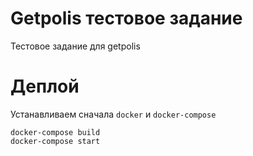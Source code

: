 # Getpolis тестовое задание
Тестовое задание для getpolis

# Деплой

Устанавливаем сначала ```docker``` и ```docker-compose```

```
docker-compose build
docker-compose start
```